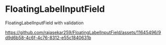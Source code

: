 # FloatingLabelInputField
FloatingLabelInputField with validation



https://github.com/rajasekar259/FloatingLabelInputField/assets/11645496/9d9d6b58-4c6f-4c76-8312-e55c1840631b

